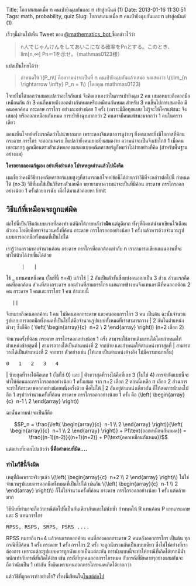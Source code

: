 Title: โอกาสเสมอเมื่อ n คนเป่ายิงฉุบกันและ n เข้าสู่อนันต์ (1) 
Date: 2013-01-16 11:30:51
Tags: math, probability, quiz 
Slug: โอกาสเสมอเมื่อ n คนเป่ายิงฉุบกันและ n เข้าสู่อนันต์ (1) 


เร็วๆนี้ผ่านไปเห็น Tweet ของ <a href="https://twitter.com/mathematics_bot">@mathematics_bot </a>ซึ่งกล่าวไว้ว่า
<blockquote>n人でじゃんけんをしてあいこになる確率をPnとする。このとき、lim[n,∞] Pn＝1を示せ。（mathmas0123様）</blockquote>
แปลเป็นไทยได้ว่า
<blockquote>กำหนดให้ \(P_n\) คือความน่าจะเป็นที่ n คนเป่ายิงฉุบกันแล้วเสมอ จงแสดงว่า \(\lim_{n \rightarrow \infty} P_n = 1\) (โดยคุณ mathmas0123)</blockquote>
โจทย์ไม่ได้บอกว่าเสมอแปลว่าอะไรกันแน่ จึงคิดเอาเองว่าในการเป่ายิงฉุบ 2 คน เสมอหมายถึงออกมือเหมือนกัน ถ้า 3 คนก็หมายถึงออกต่างกันหมดหรือเหมือนกันหมด สำหรับ 3 คนขึ้นไปการเสมอคือ มีคนออกค้อน กระดาษ กรรไกร อย่างละอย่างน้อย 1 ครั้ง (เพราะมีมือทุกแบบ ไม่รู้จะให้ใครแพ้ชนะ จึงเสมอ) หรือออกเหมือนกันหมด การเป่ายิงฉุบมากกว่า 2 คนอาจมีคนแพ้ชนะมากกว่า 1 คนในคราวเดียว

ตอนเห็นโจทย์ครั้งแรกคิดว่าไม่น่ายากมาก เพราะลองจินตนาการดูง่ายๆ ยิ่งคนเยอะยิ่งมีโอกาสที่ค้อน กระดาษ กรรไกร จะออกมาครบ ก็แปลว่ายิ่งคนเยอะยิ่งเสมอง่าย ความน่าจะเป็นจึงเข้าใกล้ 1 เมื่อคนเยอะมากๆ ดูเหมือนตรงตัวแต่พอลองแสดงแบบคณิตศาสตร์ดูก็พบว่าไม่ง่ายอย่างที่คิด (สำหรับพื้นฐานอย่างผม)

<strong>ใครอยากลองแก้ดูเอง อย่าเพิ่งอ่านต่อ โปรดหยุดอ่านแล้วไปนั่งคิด</strong>

ผมเชื่อว่าคงมีวิธีทางคณิตศาสตร์แบบสูงๆที่สามารถแก้โจทย์ข้อนี้ได้ง่ายกว่าวิธีที่จะกล่าวต่อไปนี้ กำหนดให้ \(n&gt;3\) วิธีที่ผมใช้เป็นวิธีตรงตัวเลยคือ พยายามหาความน่าจะเป็นที่มีค้อน กระดาษ กรรไกรออกอย่างน้อย 1 ครั้งด้วยการนับ เมื่อได้มาแล้วค่อยหา limit
<h2>วิธีแก้ที่เหมือนจะถูกแต่ผิด</h2>
ต่อไปนี้เป็นวิธีแก้แบบแรกที่ลองทำ แต่นึกได้ภายหลังว่า<strong>ผิด</strong> แต่ดูดีมาก ทั้งๆที่ผิดแต่นำมาเขียนไว้เตือนตัวเอง ไอเดียคือหาจำนวนครั้งที่ค้อน กระดาษ กรรไกรออกอย่างน้อย 1 ครั้ง แล้วหารด้วยจำนวนรูปแบบการออกมือทั้งหมดที่เป็นไปได้

เรารู้ว่าผลรวมของจำนวนค้อน กระดาษ กรรไกรที่ออกต้องเท่ากับ n เราสามารถเขียนแผนภาพที่จะทำให้นับได้ง่ายขึ้นได้ด้วย
<pre> _ _ | _ | _</pre>
ใช้ _ แทนคนหนึ่งคน (ในที่นี้ n=4) แล้วใช้ | 2 อันเป็นตัวขั้นซึ่งแบ่งคนออกเป็น 3 ส่วน ส่วนแรกคือคนที่ออกค้อน ส่วนที่สองกระดาษ และส่วนที่สามกรรไกร แผนภาพข้างบนจึงแทนกรณีที่คนออกค้อน 2 คน กระดาษ 1 คนและกรรไกร 1 คน ถ้าแบบนี้
<pre>_ || _ _ _</pre>
จึงหมายถึงคนออกค้อน 1 คน ไม่มีคนออกกระดาษ และคนออกกรรไกร 3 คน เป็นต้น ฉะนั้นจำนวนรูปแบบการออกมือทั้งหมดที่เป็นไปได้คือจำนวนรูปแบบทั้งหมดที่เราสามารถวาง | 2 อันในตำแหน่งต่างๆ ซึ่งก็คือ \( \left( \begin{array}{c}  n+2 \\ 2 \end{array} \right)\) (n+2 เลือก 2)

จำนวนครั้งที่ค้อน กระดาษ กรรไกรออกอย่างน้อย 1 ครั้ง สามารถใช้ภาพเดิมแทนได้โดยกำหนดให้ตำแหน่งซ้ายสุดที่ | สามารถวางได้เป็นตำแหน่งที่ 2 จากซ้าย และกำหนดให้ตำแหน่งขวาสุดที่ | สามารถวางได้เป็นตำแหน่งที่ 2 จากขวา ตัวอย่างเช่น (ให้เลข เป็นตำแหน่งอ้างอิง ไม่มีความหมายอื่น)
<pre>0 _ 1 _ 2 _ 3 _ 4</pre>
| ซ้ายสุดที่วางได้คือเลข 1 (ไม่ใช่ 0) และ | ตัวขวาสุดที่วางได้คือที่เลข 3 (ไม่ใช่ 4) การจำกัดแบบนี้จะทำให้ค้อนและกรรไกรออกอย่างน้อย 1 ครั้งเสมอ จาก n+2 เลือก 2 ตอนนี้เหลือ n เลือก 2 ส่วนการจะทำให้กระดาษออกอย่างน้อยหนึ่งครั้งด้วย คือไม่ให้ | 2 อันอยู่ตำแหน่งเดียวกัน ก็ให้ลดการนับลงไปอีก 1 สรุปว่าจำนวนครั้งที่ค้อน กระดาษ กรรไกรออกอย่างน้อย 1 ครั้ง คือ \(\left( \begin{array}{c}  n-1 \\ 2 \end{array} \right)\)

ฉะนั้นความน่าจะเป็นก็คือ

$$P_n = \frac{\left( \begin{array}{c}  n-1 \\ 2 \end{array} \right)}{\left( \begin{array}{c}  n+1 \\ 2 \end{array} \right)} + P(\text{ออกเหมือนกันหมด}) = \frac{(n-1)(n-2)}{(n+1)(n+2)} + P(\text{ออกเหมือนกันหมด})$$

แต่อย่างที่บอกไปแล้วว่า <strong>นี่คือคำตอบที่ผิด....</strong>
<h3>ทำไมวิธีนี้จึงผิด</h3>
เหตุที่ผิดเพราะจริงๆแล้ว \(\left( \begin{array}{c}  n+2 \\ 2 \end{array} \right)\) ไม่ใช่จำนวนรูปแบบการออกมือทั้งหมดที่เป็นไปได้ เช่นกัน \(\left( \begin{array}{c}  n-1 \\ 2 \end{array} \right)\) ก็ไม่ใช่จำนวนครั้งที่ค้อน กระดาษ กรรไกรออกอย่างน้อย 1 ครั้ง แต่คล้ายมาก

วิธีนับที่ทำมาจะถือว่ากรณีต่อไปนี้เป็นอันเดียวกันและไม่นับซ้ำ กำหนดให้ R แทนค้อน P แทนกระดาษและ S แทนกรรไกร
<pre>RPSS, RSPS, SRPS, PSRS ....</pre>
RPSS หมายถึง n=4 แล้วคนแรกออกค้อน คนที่สองออกกระดาษ 2 คนหลังออกกรรไกร เป็นต้น ทุกกรณีที่มีค้อน 1 ครั้ง กระดาษ 1 ครั้ง กรรไกร 2 ครั้ง จะถูกนับรวมกันเป็นแบบเดียว ซึ่งไม่ใช่อย่างที่เราต้องการ เพราะแต่ละรูปแบบควรถูกนับแยกเป็นแต่ละอัน การนับแบบนี้จะทำให้กรณีที่เกิดได้ยากมีน้ำหนักเท่ากับกรณีที่เกิดได้ง่าย เช่น กรณีที่ทุกคนออกกรรไกรหมด กับกรณีที่มีหลายๆอย่างผสมกันจะถือว่านับเป็น 1 เท่ากัน ซึ่งผิดเพราะคนออกกรรไกรหมดเกิดได้ยากกว่า

แล้ววิธีที่ถูกควรทำอย่างไร? เรื่องนี้เขียนใน<a title="โอกาสเสมอเมื่อ n คนเป่ายิงฉุบกันและ n เข้าสู่อนันต์ (2)" href="http://wittawat.com/blog/?p=1285">โพสต์ต่อไป</a>
